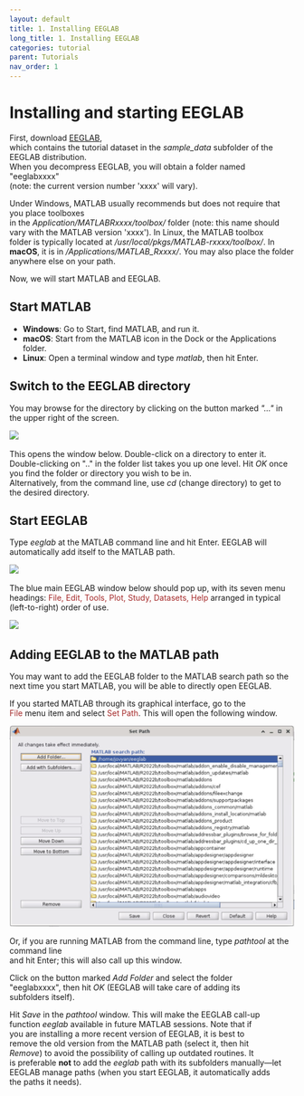 ```yaml
---
layout: default
title: 1. Installing EEGLAB
long_title: 1. Installing EEGLAB
categories: tutorial
parent: Tutorials
nav_order: 1
---
```


Installing and starting EEGLAB
==============================

First, download [EEGLAB](http://sccn.ucsd.edu/eeglab/install.html),  
which contains the tutorial dataset in the _sample_data_ subfolder of the EEGLAB distribution.  
When you decompress EEGLAB, you will obtain a folder named "eeglabxxxx"  
(note: the current version number 'xxxx' will vary).

Under Windows, MATLAB usually recommends but does not require that you place toolboxes  
in the *Application/MATLABRxxxx/toolbox/* folder (note: this name should  
vary with the MATLAB version 'xxxx'). In Linux, the MATLAB toolbox  
folder is typically located at */usr/local/pkgs/MATLAB-rxxxx/toolbox/*. In **macOS**, it is in */Applications/MATLAB_Rxxxx/*. You may also place the folder anywhere else on your path.

Now, we will start MATLAB and EEGLAB.

Start MATLAB
------------

- **Windows**: Go to Start, find MATLAB, and run it.  
- **macOS**: Start from the MATLAB icon in the Dock or the Applications folder.  
- **Linux**: Open a terminal window and type *matlab*, then hit Enter.

Switch to the EEGLAB directory
------------------------------

You may browse for the directory by clicking on the button marked *"…"* in the upper right of the screen.

![](/assets/images/MATLAB_main_screen.png)

This opens the window below. Double-click on a directory to enter it.  
Double-clicking on ".." in the folder list takes you up one level. Hit *OK* once you find the folder or directory you wish to be in.  
Alternatively, from the command line, use *cd* (change directory) to get to the desired directory.

Start EEGLAB
------------

Type *eeglab* at the MATLAB command line and hit Enter. EEGLAB will  
automatically add itself to the MATLAB path.

![](/assets/images/MATLAB_Command_Line.png)

The blue main EEGLAB window below should pop up, with its seven menu  
headings: <span style="color:brown">File, Edit, Tools, Plot, Study, Datasets, Help</span> arranged in typical (left-to-right) order of use.

![](/assets/images/Eeglab20191.png)

Adding EEGLAB to the MATLAB path
--------------------------------

You may want to add the EEGLAB folder to the MATLAB search path so the  
next time you start MATLAB, you will be able to directly open EEGLAB.

If you started MATLAB through its graphical interface, go to the  
<span style="color: brown">File</span> menu item and select <span style="color: brown">Set Path</span>. This will open the following window.

![MATLAB set path gui](/assets/images/MATLAB_set_path_gui_2.png)

Or, if you are running MATLAB from the command line, type *pathtool* at the command line  
and hit Enter; this will also call up this window.

Click on the button marked *Add Folder* and select the folder  
"eeglabxxxx", then hit *OK* (EEGLAB will take care of adding its  
subfolders itself).

Hit *Save* in the *pathtool* window. This will make the EEGLAB call-up  
function *eeglab* available in future MATLAB sessions. Note that if  
you are installing a more recent version of EEGLAB, it is best to  
remove the old version from the MATLAB path (select it, then hit  
*Remove*) to avoid the possibility of calling up outdated routines. It  
is preferable **not** to add the *eeglab* path with its subfolders manually—let  
EEGLAB manage paths (when you start EEGLAB, it automatically adds  
the paths it needs).
